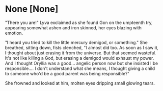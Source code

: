 # None [None]
"There you are!" Lyva exclaimed as she found Gon on the umpteenth try, appearing somewhat ashen and iron skinned, her eyes blazing with emotion.     

"I heard you tried to kill the little mercury demigod, or something." She breathed, sitting down, fists clenched, "I almost did too. As soon as I saw it, I thought about just erasing it from the universe. But that seemed wasteful. It's not like killing a God, but erasing a demigod would exhaust my power. And I thought Oryllia was a good... angelic person now but she insisted I be responsible.... I don't understand what she means, I thought giving a child to someone who'd be a good parent was being responsible?"    

She frowned and looked at him, molten eyes dripping small glowing tears.
